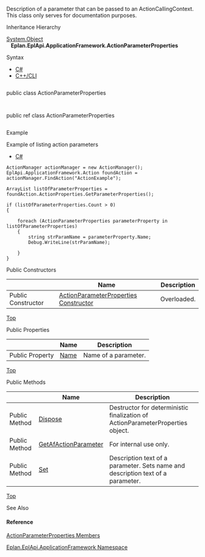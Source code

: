 Description of a parameter that can be passed to an ActionCallingContext. This class only serves for documentation purposes.

Inheritance Hierarchy

[System.Object](#)  
   **Eplan.EplApi.ApplicationFramework.ActionParameterProperties**

Syntax

* [C#](#i-syntax-CS)
* [C++/CLI](#i-syntax-CPP2005)

```
```
public class ActionParameterProperties
```
```

```
```
public ref class ActionParameterProperties
```
```

Example

Example of listing action parameters

* [C#](#i-tab-content-3d7e6ec0-66db-443a-ac18-1b0284bd8955)

```
ActionManager actionManager = new ActionManager();
EplApi.ApplicationFramework.Action foundAction = actionManager.FindAction("ActionExample");

ArrayList listOfParameterProperties = foundAction.ActionProperties.GetParameterProperties();

if (listOfParameterProperties.Count > 0)
{

    foreach (ActionParameterProperties parameterProperty in listOfParameterProperties)
    {
        string strParamName = parameterProperty.Name;
        Debug.WriteLine(strParamName);

    }
}

```

Public Constructors

|  | Name | Description |
| --- | --- | --- |
| Public Constructor | [ActionParameterProperties Constructor](Eplan.EplApi.AFu~Eplan.EplApi.ApplicationFramework.ActionParameterProperties~_ctor.html) | Overloaded. |

[Top](#top)



Public Properties

|  | Name | Description |
| --- | --- | --- |
| Public Property | [Name](Eplan.EplApi.AFu~Eplan.EplApi.ApplicationFramework.ActionParameterProperties~Name.html) | Name of a parameter. |

[Top](#top)

Public Methods

|  | Name | Description |
| --- | --- | --- |
| Public Method | [Dispose](Eplan.EplApi.AFu~Eplan.EplApi.ApplicationFramework.ActionParameterProperties~Dispose().html) | Destructor for deterministic finalization of ActionParameterProperties object. |
| Public Method | [GetAfActionParameter](Eplan.EplApi.AFu~Eplan.EplApi.ApplicationFramework.ActionParameterProperties~GetAfActionParameter.html) | For internal use only. |
| Public Method | [Set](Eplan.EplApi.AFu~Eplan.EplApi.ApplicationFramework.ActionParameterProperties~Set.html) | Description text of a parameter. Sets name and description text of a parameter. |

[Top](#top)




See Also

#### Reference

[ActionParameterProperties Members](Eplan.EplApi.AFu~Eplan.EplApi.ApplicationFramework.ActionParameterProperties_members.html)
  
[Eplan.EplApi.ApplicationFramework Namespace](Eplan.EplApi.AFu~Eplan.EplApi.ApplicationFramework_namespace.html)